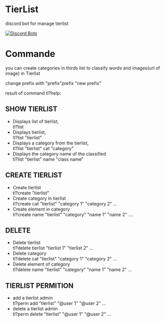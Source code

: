 # TierList

discord bot for manage tierlist

[![Discord Bots](https://top.gg/api/widget/795605121676345357.svg)](https://top.gg/bot/795605121676345357)

<h1>Commande</h1>
you can create categories in thirds list to classify words and images(url of image) in Tierlist

change prefix with "prefix"prefix "new prefix"

result of command tl?help:

<h2>SHOW TIERLIST</h2>
<p>
<ul>
    <li>Displays list of tierlist,<br />tl?list</li>
    <li>Displays tierlist,<br />tl?list "tierlist"</li>
    <li>Displays a category from the tierlist,<br />tl?list "tierlist" cat "category"</li>
    <li>Displays the category name of the classified<br />tl?list "tierlist" name "class name"</li>
</ul>
</p>

<h2>CREATE TIERLIST</h2>
<p>
<ul>
    <li>Create tierlist<br />tl?create "tierlist"</li>
    <li>Create category in tierlist<br />tl?create cat "tierlist" "category 1" "category 2" ...</li>
    <li>Create element in category<br />tl?create name "tierlist" "category" "name 1" "name 2" ....</li>
</ul>
</p>

<h2>DELETE</h2>
<p>
<ul>
    <li>Delete tierlist<br />tl?delete tierlist "tierlist 1" "tierlist 2" ...</li>
    <li>Delete category<br />tl?delete cat "tierlist" "category 1" "category 2" ...</li>
    <li>Delete element of category<br />tl?delete name "tierlist" "category" "name 1" "name 2" ...</li>
</ul>
</p>
<h2>TIERLIST PERMITION</h2>
<p>
<ul>
  <li>add a tierlist admin<br />tl?perm add "tierlist" "@user 1" "@user 2" ...</li>
  <li>delete a tierlist admin<br />tl?perm delete "tierlist" "@user 1" "@user 2" ...</li>
</ul>
</p>